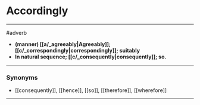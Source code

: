 # Accordingly
---
#adverb
- **(manner) [[a/_agreeably|Agreeably]]; [[c/_correspondingly|correspondingly]]; suitably**
- **In natural sequence; [[c/_consequently|consequently]]; so.**
---
### Synonyms
- [[consequently]], [[hence]], [[so]], [[therefore]], [[wherefore]]
---
